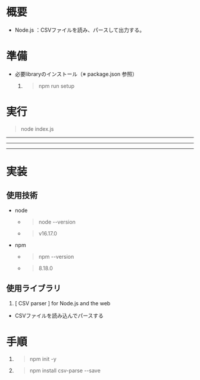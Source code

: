 # 概要
- Node.js ：CSVファイルを読み、パースして出力する。

# 準備
- 必要libraryのインストール（※ package.json 参照）
    1.  > npm run setup

# 実行
> node index.js

***
***
***

# 実装
## 使用技術
- node
  - > node --version
  - > v16.17.0

- npm
  - > npm --version
  - > 8.18.0

## 使用ライブラリ
1. [ CSV parser ] for Node.js and the web
  - CSVファイルを読み込んでパースする

# 手順
1. > npm init -y
1. > npm install csv-parse --save 
